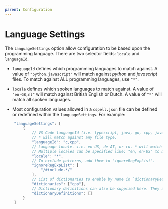 ```yaml
---
parent: Configuration
---
```


# Language Settings

The `languageSettings` option allow configuration to be based upon the programming language. There are two selector fields: `locale` and `languageId`.

- `languageId` defines which programming languages to match against.
  A value of `"python,javascript"` will match against _python_ and _javascript_ files. To match against ALL programming languages,
  use `"*"`.

- `locale` defines which spoken languages to match against. A value of `"en-GB,nl"` will match against British English or Dutch.
  A value of `"*"` will match all spoken languages.

- Most configuration values allowed in a `cspell.json` file can be defined or redefined within the `languageSettings`. For example:

```javascript
    "languageSettings": [
        {
            // VS Code languageId (i.e. typescript, java, go, cpp, javascript, markdown, latex)
            // * will match against any file type.
            "languageId": "c,cpp",
            // Language locale. i.e. en-US, de-AT, or ru. * will match all locales.
            // Multiple locales can be specified like: "en, en-US" to match both English and English US.
            "locale": "*",
            // To exclude patterns, add them to "ignoreRegExpList".
            "ignoreRegExpList": [
                "/#include.*/"
            ],
            // List of dictionaries to enable by name in `dictionaryDefinitions`.
            "dictionaries": ["cpp"],
            // Dictionary definitions can also be supplied here. They are only used iff "languageId" and "locale" match.
            "dictionaryDefinitions": []
        }
    ]
```
